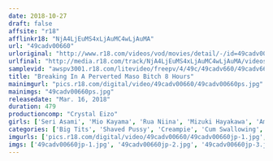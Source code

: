 ```yaml
---
date: 2018-10-27
draft: false
affsite: "r18"
afflinkr18: "NjA4LjEuMS4xLjAuMC4wLjAuMA"
url: "49cadv00660"
urloriginal: "http://www.r18.com/videos/vod/movies/detail/-/id=49cadv00660"
urlfinal: "http://media.r18.com/track/NjA4LjEuMS4xLjAuMC4wLjAuMA/videos/vod/movies/detail/-/id=49cadv00660"
samplevid: "awspv3001.r18.com/litevideo/freepv/4/49c/49cadv660/49cadv660_dmb_w.mp4"
title: "Breaking In A Perverted Maso Bitch 8 Hours"
mainimgurl: "pics.r18.com/digital/video/49cadv00660/49cadv00660ps.jpg"
mainimgs: "49cadv00660ps.jpg"
releasedate: "Mar. 16, 2018"
duration: 479
productioncomp: "Crystal Eizo"
girls: ['Seri Asami', 'Mio Kayama', 'Rua Niina', 'Mizuki Hayakawa', 'Ameri Miyazawa', 'Iroha Narumiya', 'Kana Hasumi', 'Hinami Narusawa', 'Kotone Hoshizaki', 'Nanoha Harukawa']
categories: ['Big Tits', 'Shaved Pussy', 'Creampie', 'Cum Swallowing', 'Urination', 'Squirting', 'Bondage', 'Compilation', 'Over 4 Hours', 'Hi-Def']
imgurls: ['pics.r18.com/digital/video/49cadv00660/49cadv00660jp-1.jpg', 'pics.r18.com/digital/video/49cadv00660/49cadv00660jp-2.jpg', 'pics.r18.com/digital/video/49cadv00660/49cadv00660jp-3.jpg', 'pics.r18.com/digital/video/49cadv00660/49cadv00660jp-4.jpg', 'pics.r18.com/digital/video/49cadv00660/49cadv00660jp-5.jpg', 'pics.r18.com/digital/video/49cadv00660/49cadv00660jp-6.jpg', 'pics.r18.com/digital/video/49cadv00660/49cadv00660jp-7.jpg', 'pics.r18.com/digital/video/49cadv00660/49cadv00660jp-8.jpg', 'pics.r18.com/digital/video/49cadv00660/49cadv00660jp-9.jpg', 'pics.r18.com/digital/video/49cadv00660/49cadv00660jp-10.jpg', 'pics.r18.com/digital/video/49cadv00660/49cadv00660jp-11.jpg', 'pics.r18.com/digital/video/49cadv00660/49cadv00660jp-12.jpg', 'pics.r18.com/digital/video/49cadv00660/49cadv00660jp-13.jpg', 'pics.r18.com/digital/video/49cadv00660/49cadv00660jp-14.jpg', 'pics.r18.com/digital/video/49cadv00660/49cadv00660jp-15.jpg', 'pics.r18.com/digital/video/49cadv00660/49cadv00660jp-16.jpg', 'pics.r18.com/digital/video/49cadv00660/49cadv00660jp-17.jpg', 'pics.r18.com/digital/video/49cadv00660/49cadv00660jp-18.jpg', 'pics.r18.com/digital/video/49cadv00660/49cadv00660jp-19.jpg', 'pics.r18.com/digital/video/49cadv00660/49cadv00660jp-20.jpg']
imgs: ['49cadv00660jp-1.jpg', '49cadv00660jp-2.jpg', '49cadv00660jp-3.jpg', '49cadv00660jp-4.jpg', '49cadv00660jp-5.jpg', '49cadv00660jp-6.jpg', '49cadv00660jp-7.jpg', '49cadv00660jp-8.jpg', '49cadv00660jp-9.jpg', '49cadv00660jp-10.jpg', '49cadv00660jp-11.jpg', '49cadv00660jp-12.jpg', '49cadv00660jp-13.jpg', '49cadv00660jp-14.jpg', '49cadv00660jp-15.jpg', '49cadv00660jp-16.jpg', '49cadv00660jp-17.jpg', '49cadv00660jp-18.jpg', '49cadv00660jp-19.jpg', '49cadv00660jp-20.jpg']
---
```

